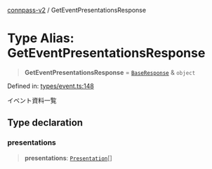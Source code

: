[connpass-v2](../wiki/globals) / GetEventPresentationsResponse

# Type Alias: GetEventPresentationsResponse

> **GetEventPresentationsResponse** = [`BaseResponse`](../wiki/TypeAlias.BaseResponse) & `object`

Defined in: [types/event.ts:148](https://github.com/ryohidaka/node-connpass/blob/800ebb10fa1d025fb9b43567e6fa2b5ec8ce8b50/src/types/event.ts#L148)

イベント資料一覧

## Type declaration

### presentations

> **presentations**: [`Presentation`](../wiki/TypeAlias.Presentation)[]
